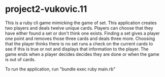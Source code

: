 # project2-vukovic.11
This is a ruby cli game mimicking the game of set. This application creates two players and deals twelve unique cards. Players can choose that they have either found a set or don't think one exists. Finding a set gives a player one point and removes those three cards and deals three more. Choosing that the player thinks there is no set runs a check on the current cards to see if this is true or not and displays that information to the player. The game ends when a player decides decides they are done or when the game is out of cards.

To run the application, run "bundle exec ruby main.rb"